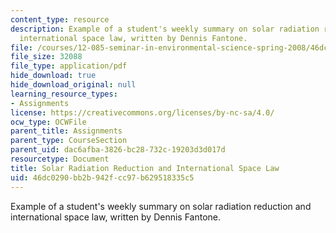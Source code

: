 ```yaml
---
content_type: resource
description: Example of a student's weekly summary on solar radiation reduction and
  international space law, written by Dennis Fantone.
file: /courses/12-085-seminar-in-environmental-science-spring-2008/46dc0290bb2b942fcc97b629518335c5_fontone_w8.pdf
file_size: 32088
file_type: application/pdf
hide_download: true
hide_download_original: null
learning_resource_types:
- Assignments
license: https://creativecommons.org/licenses/by-nc-sa/4.0/
ocw_type: OCWFile
parent_title: Assignments
parent_type: CourseSection
parent_uid: dac6afba-3826-bc28-732c-19203d3d017d
resourcetype: Document
title: Solar Radiation Reduction and International Space Law
uid: 46dc0290-bb2b-942f-cc97-b629518335c5
---
```

Example of a student's weekly summary on solar radiation reduction and international space law, written by Dennis Fantone.